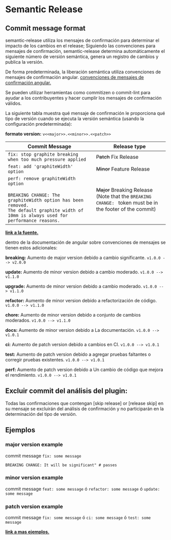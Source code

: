 # Semantic Release
## Commit message format
semantic-release utiliza los mensajes de confirmación para determinar el impacto de los cambios en el release; Siguiendo las convenciones para mensajes de confirmación, semantic-release determina automáticamente el siguiente número de versión semántica, genera un registro de cambios y publica la versión.

De forma predeterminada, la liberación semántica utiliza 
convenciones de mensajes de confirmación angular. [convenciones de mensajes de confirmación angular.](https://github.com/angular/angular/blob/main/CONTRIBUTING.md#-commit-message-format)

Se pueden utilizar herramientas como commitizen o commit-lint para ayudar a los contribuyentes y hacer cumplir los mensajes de confirmación válidos.

La siguiente tabla muestra qué mensaje de confirmación le proporciona qué tipo de versión cuando se ejecuta la versión semántica (usando la configuración predeterminada):

**formato version:** `v<<major>>.<<minor>>.<<patch>>`

| Commit Message                                                                                                                                                                                   | Release type                                                                                                    |
| ------------------------------------------------------------------------------------------------------------------------------------------------------------------------------------------------ | --------------------------------------------------------------------------------------------------------------- |
| `fix: stop graphite breaking when too much pressure applied`                                                                                                                             | ~~Patch~~ Fix Release                                                                                           |
| `feat: add 'graphiteWidth' option`                                                                                                                                                       | ~~Minor~~ Feature Release                                                                                       |
| `perf: remove graphiteWidth option`<br><br>`BREAKING CHANGE: The graphiteWidth option has been removed.`<br>`The default graphite width of 10mm is always used for performance reasons.` | ~~Major~~ Breaking Release <br /> (Note that the `BREAKING CHANGE: ` token must be in the footer of the commit) |


**[link a la fuente.](https://github.com/semantic-release/semantic-release?tab=readme-ov-file#Commit%20message%20format)**

dentro de la documentación de angular sobre convenciones de mensajes se tienen estos adicionales:

**breaking:** Aumento de major version debido a cambio significante. `v1.0.0 --> v2.0.0`

**update:** Aumento de minor version debido a cambio moderado. `v1.0.0 --> v1.1.0`

**upgrade:** Aumento de minor version debido a cambio moderado. `v1.0.0 --> v1.1.0`

**refactor:** Aumento de minor version debido a refactorización de código. `v1.0.0 --> v1.1.0`

**chore:** Aumento de minor version debido a conjunto de cambios moderados. `v1.0.0 --> v1.1.0`

**docs:** Aumento de minor version debido a La documentación. `v1.0.0 --> v1.0.1`

**ci:** Aumento de patch version debido a cambios en CI. `v1.0.0 --> v1.0.1`

**test:** Aumento de patch version debido a agregar pruebas faltantes o corregir pruebas existentes. `v1.0.0 --> v1.0.1`

**perf:** Aumento de patch version debido a Un cambio de código que mejora el rendimiento. `v1.0.0 --> v1.0.1`

## Excluir commit del análisis del plugin:

Todas las confirmaciones que contengan [skip release] or [release skip] en su mensaje se excluirán del análisis de confirmación y no participarán en la determinación del tipo de versión.

## Ejemplos

### major version example
commit message
`fix: some message`

`BREAKING CHANGE: It will be significant" # passes`

### minor version example
commit message
`feat: some message` ó `refactor: some message` ó `update: some message`

### patch version example
commit message
`fix: some message` ó `ci: some message` ó `test: some message`

**[link a mas ejemplos.](https://github.com/conventional-changelog/commitlint/tree/master/@commitlint/config-conventional#type-enum)**
